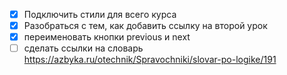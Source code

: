 - [x] Подключить стили для всего курса  
- [x] Разобраться с тем, как добавить ссылку на второй урок
- [x] переименовать кнопки previous и next
- [ ] сделать ссылки на словарь https://azbyka.ru/otechnik/Spravochniki/slovar-po-logike/191